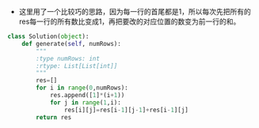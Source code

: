 - 这里用了一个比较巧的思路，因为每一行的首尾都是1，所以每次先把所有的res每一行的所有数比变成1，再把要改的对应位置的数变为前一行的和。
```python
class Solution(object):
    def generate(self, numRows):
        """
        :type numRows: int
        :rtype: List[List[int]]
        """
        res=[]
        for i in range(0,numRows):
            res.append([1]*(i+1))
            for j in range(1,i):
                res[i][j]=res[i-1][j-1]+res[i-1][j]
        return res
```  

